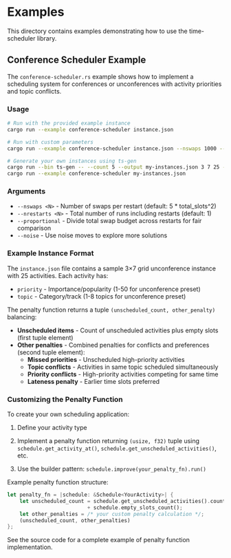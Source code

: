 # Examples

This directory contains examples demonstrating how to use
the time-scheduler library.

## Conference Scheduler Example

The `conference-scheduler.rs` example shows how to implement
a scheduling system for conferences or unconferences with
activity priorities and topic conflicts.

### Usage

```bash
# Run with the provided example instance
cargo run --example conference-scheduler instance.json

# Run with custom parameters
cargo run --example conference-scheduler instance.json --nswaps 1000 --nrestarts 5 --noise

# Generate your own instances using ts-gen
cargo run --bin ts-gen -- --count 5 --output my-instances.json 3 7 25 --unconference
cargo run --example conference-scheduler my-instances.json
```

### Arguments

- `--nswaps <N>` - Number of swaps per restart (default: 5 * total_slots^2)
- `--nrestarts <N>` - Total number of runs including restarts (default: 1)
- `--proportional` - Divide total swap budget across restarts for fair comparison
- `--noise` - Use noise moves to explore more solutions

### Example Instance Format

The `instance.json` file contains a sample 3×7 grid
unconference instance with 25 activities. Each activity has:

- `priority` - Importance/popularity (1-50 for unconference preset)
- `topic` - Category/track (1-8 topics for unconference preset)

The penalty function returns a tuple `(unscheduled_count, other_penalty)` balancing:
- **Unscheduled items** - Count of unscheduled activities plus empty slots (first tuple element)
- **Other penalties** - Combined penalties for conflicts and preferences (second tuple element):
  - **Missed priorities** - Unscheduled high-priority activities
  - **Topic conflicts** - Activities in same topic scheduled simultaneously  
  - **Priority conflicts** - High-priority activities competing for same time
  - **Lateness penalty** - Earlier time slots preferred

### Customizing the Penalty Function

To create your own scheduling application:

1. Define your activity type

2. Implement a penalty function returning `(usize, f32)` tuple using
   `schedule.get_activity_at()`,
   `schedule.get_unscheduled_activities()`, etc.

3. Use the builder pattern: `schedule.improve(your_penalty_fn).run()`

Example penalty function structure:
```rust
let penalty_fn = |schedule: &Schedule<YourActivity>| {
    let unscheduled_count = schedule.get_unscheduled_activities().count() 
                          + schedule.empty_slots_count();
    let other_penalties = /* your custom penalty calculation */;
    (unscheduled_count, other_penalties)
};
```

See the source code for a complete example of penalty function implementation.
